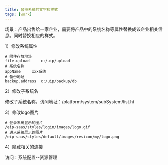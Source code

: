 ```yaml
---
title: 替换系统的文字和样式
tags: [work]
---
```


场景：产品出售给一家企业，需要将产品中的系统名称等属性替换成该企业相关信息。同时替换相应的样式。

1）修改系统属性

```
# 附件存放地址
file.upload     c:/uip/upload
# 系统名称
appName     xxx系统
# 备份地址
backup.address  c:/uip/backup/db
```

2）修改子系统名

修改子系统名称，访问地址：/platform/system/subSystem/list.ht

3）修改logo图片

```
# 登录系统显示的图片
/eip-saas/styles/login/images/logo.gif
# 进入系统展示的图片
/eip-saas/styles/default/images/resicon/my/logo.png
```

4）隐藏相关的连接

访问：系统配置--资源管理